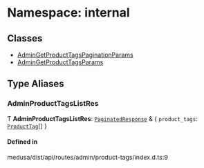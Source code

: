 # Namespace: internal

## Classes

- [AdminGetProductTagsPaginationParams](../classes/internal-14.AdminGetProductTagsPaginationParams.md)
- [AdminGetProductTagsParams](../classes/internal-14.AdminGetProductTagsParams.md)

## Type Aliases

### AdminProductTagsListRes

Ƭ **AdminProductTagsListRes**: [`PaginatedResponse`](internal-2.md#paginatedresponse) & { `product_tags`: [`ProductTag`](../classes/internal.ProductTag.md)[]  }

#### Defined in

medusa/dist/api/routes/admin/product-tags/index.d.ts:9
